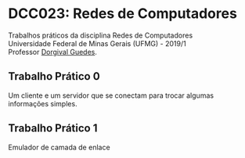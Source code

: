 # DCC023: Redes de Computadores
Trabalhos práticos da disciplina Redes de Computadores  
Universidade Federal de Minas Gerais (UFMG) - 2019/1  
Professor [Dorgival Guedes](https://homepages.dcc.ufmg.br/~dorgival/dokuwiki/doku.php).

## Trabalho Prático 0
Um cliente  e um servidor que se conectam para trocar algumas informações simples. 

## Trabalho Prático 1
Emulador de camada de enlace

